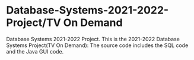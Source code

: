 # Database-Systems-2021-2022-Project/TV On Demand
Database Systems 2021-2022 Project.
This is the 2021-2022 Database Systems Project(TV On Demand):
The source code includes the SQL code and the Java GUI code.
